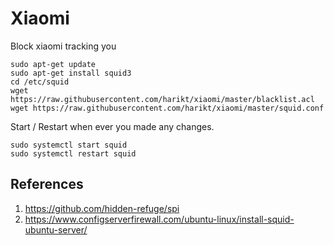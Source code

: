 # Xiaomi
Block xiaomi tracking you

```
sudo apt-get update
sudo apt-get install squid3
cd /etc/squid
wget https://raw.githubusercontent.com/harikt/xiaomi/master/blacklist.acl
wget https://raw.githubusercontent.com/harikt/xiaomi/master/squid.conf
```

Start / Restart when ever you made any changes.

```
sudo systemctl start squid
sudo systemctl restart squid
```

## References 

1. https://github.com/hidden-refuge/spi
2. https://www.configserverfirewall.com/ubuntu-linux/install-squid-ubuntu-server/
